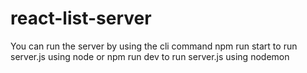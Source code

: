 # react-list-server

You can run the server by using the cli command npm run start to run server.js using node or npm run dev to run server.js using nodemon
